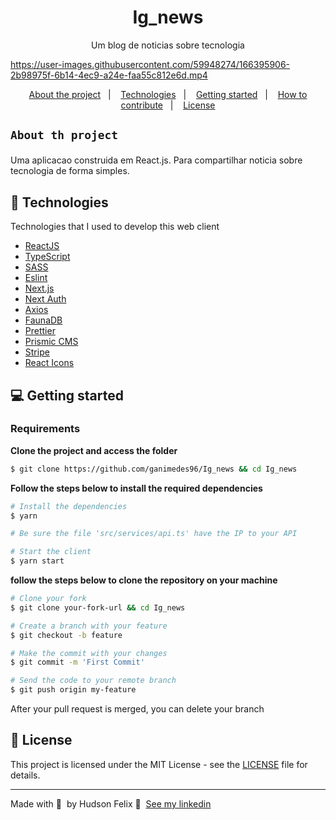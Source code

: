 <h1 align="center">
	 Ig_news
</h1>



<p align="center">Um blog de noticias sobre tecnologia
</p>





https://user-images.githubusercontent.com/59948274/166395906-2b98975f-6b14-4ec9-a24e-faa55c812e6d.mp4



  
<p align="center">
  <a href="#-about-the-project">About the project</a>&nbsp;&nbsp;&nbsp;|&nbsp;&nbsp;&nbsp;
  <a href="#-technologies">Technologies</a>&nbsp;&nbsp;&nbsp;|&nbsp;&nbsp;&nbsp;
  <a href="#-getting-started">Getting started</a>&nbsp;&nbsp;&nbsp;|&nbsp;&nbsp;&nbsp;
  <a href="#-how-to-contribute">How to contribute</a>&nbsp;&nbsp;&nbsp;|&nbsp;&nbsp;&nbsp;
  <a href="#-license">License</a>
</p>

 <h2 >
	
	About th project
	
</h2>

<p>Uma aplicacao construida em React.js. Para compartilhar noticia sobre tecnologia de forma simples.</p>

## 🚀 Technologies

Technologies that I used to develop this web client

- [ReactJS](https://reactjs.org/)
- [TypeScript](https://www.typescriptlang.org/)
- [SASS](https://sass-lang.com)
- [Eslint](https://eslint.org/)
- [Next.js](https://nextjs.org)
- [Next Auth](https://miragejs.com/)
- [Axios](https://axios-http.com)
- [FaunaDB](https://fauna.com)
- [Prettier](https://prettier.io)
- [Prismic CMS](https://prismic.io)
- [Stripe](https://stripe.com/br)
- [React Icons](https://react-icons.github.io/react-icons/#/)

## 💻 Getting started

### Requirements

**Clone the project and access the folder**

```bash
$ git clone https://github.com/ganimedes96/Ig_news && cd Ig_news
```

**Follow the steps below to install the required dependencies**

```bash
# Install the dependencies
$ yarn

# Be sure the file 'src/services/api.ts' have the IP to your API

# Start the client
$ yarn start
```


**follow the steps below to clone the repository on your machine**

```bash
# Clone your fork
$ git clone your-fork-url && cd Ig_news

# Create a branch with your feature
$ git checkout -b feature

# Make the commit with your changes
$ git commit -m 'First Commit'

# Send the code to your remote branch
$ git push origin my-feature
```

After your pull request is merged, you can delete your branch

## 📝 License

This project is licensed under the MIT License - see the [LICENSE](LICENSE) file for details.

---

Made with 💜 &nbsp;by Hudson Felix 👋 &nbsp;[See my linkedin](https://www.linkedin.com/in/hudson-felix-577305215/)
